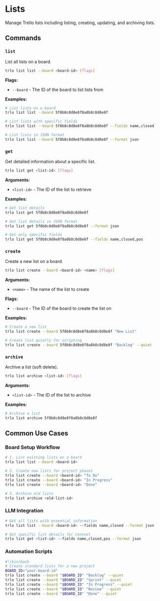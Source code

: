 # Lists

Manage Trello lists including listing, creating, updating, and archiving lists.

## Commands

### `list`
List all lists on a board.

```bash
trlo list list --board <board-id> [flags]
```

**Flags:**
- `--board` - The ID of the board to list lists from

**Examples:**
```bash
# List lists on a board
trlo list list --board 5f8b8c8d8e8f8a8b8c8d8e8f

# List lists with specific fields
trlo list list --board 5f8b8c8d8e8f8a8b8c8d8e8f --fields name,closed

# List lists in JSON format
trlo list list --board 5f8b8c8d8e8f8a8b8c8d8e8f --format json
```

### `get`
Get detailed information about a specific list.

```bash
trlo list get <list-id> [flags]
```

**Arguments:**
- `<list-id>` - The ID of the list to retrieve

**Examples:**
```bash
# Get list details
trlo list get 5f8b8c8d8e8f8a8b8c8d8e8f

# Get list details in JSON format
trlo list get 5f8b8c8d8e8f8a8b8c8d8e8f --format json

# Get only specific fields
trlo list get 5f8b8c8d8e8f8a8b8c8d8e8f --fields name,closed,pos
```

### `create`
Create a new list on a board.

```bash
trlo list create --board <board-id> <name> [flags]
```

**Arguments:**
- `<name>` - The name of the list to create

**Flags:**
- `--board` - The ID of the board to create the list on

**Examples:**
```bash
# Create a new list
trlo list create --board 5f8b8c8d8e8f8a8b8c8d8e8f "New List"

# Create list quietly for scripting
trlo list create --board 5f8b8c8d8e8f8a8b8c8d8e8f "Backlog" --quiet
```

### `archive`
Archive a list (soft delete).

```bash
trlo list archive <list-id> [flags]
```

**Arguments:**
- `<list-id>` - The ID of the list to archive

**Examples:**
```bash
# Archive a list
trlo list archive 5f8b8c8d8e8f8a8b8c8d8e8f
```

## Common Use Cases

### Board Setup Workflow
```bash
# 1. List existing lists on a board
trlo list list --board <board-id>

# 2. Create new lists for project phases
trlo list create --board <board-id> "To Do"
trlo list create --board <board-id> "In Progress"
trlo list create --board <board-id> "Done"

# 3. Archive old lists
trlo list archive <old-list-id>
```

### LLM Integration
```bash
# Get all lists with essential information
trlo list list --board <board-id> --fields name,closed --format json

# Get specific list details for context
trlo list get <list-id> --fields name,closed,pos --format json
```

### Automation Scripts
```bash
#!/bin/bash
# Create standard lists for a new project
BOARD_ID="your-board-id"
trlo list create --board "$BOARD_ID" "Backlog" --quiet
trlo list create --board "$BOARD_ID" "Sprint" --quiet
trlo list create --board "$BOARD_ID" "In Progress" --quiet
trlo list create --board "$BOARD_ID" "Review" --quiet
trlo list create --board "$BOARD_ID" "Done" --quiet
```
